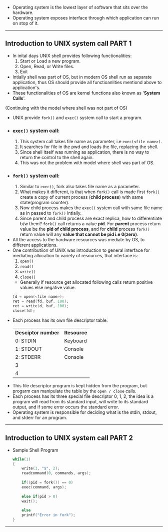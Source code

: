 - Operating system is the lowest layer of software that sits over the hardware.
- Operating system exposes interface through which application can run on stop of it. 
***

## Introduction to UNIX system call PART 1
 - In inital days UNIX shell provides following functionalities:
    1. Start or Load a new program.
    2. Open, Read, or Write files.
    3. Exit 
- Intially shell was part of OS, but in modern OS shell run as separate application, thus OS should provide all functioanlities mentiond above to application's.
- These functionalities of OS are kernel functions also known as '**System Calls**'. 

(Continuing with the model where shell was not part of OS)
- UNIX provide `fork()` and `exec()` system call to start a program.
- ### `exec()` system call:
    1. This system call takes file name as parameter, i.e `exec(<file name>)`.
    2. It searches for file in the pwd and loads the file, replacing the shell.
    3. Since shell itself was running as application, there is no way to return the control to the shell again.
    4. This was not the problem with model where shell was part of OS.
- ### `fork()` system call:
    1. Similar to `exec()`, fork also takes file name as a parameter.
    2. What makes it different, is that when `fork()` call is made first `fork()` create a copy of current process (**child process**) with same state(program counter).
    3. Now child process makes the `exec()` system call with same file name as in passed to `fork()` intially.
    4. Since parent and child process are exact replica, how to differentiate b/w them? `fork()` call returns a value **pid**. For **parent** process return value be the **pid of child process**, and for **child** process `fork()` return value will any **value that cannot be pid i.e 0(zero)**.
- All the access to the hardware resources was mediate by OS, to different applications.
- One contributiion of UNIX was introduction to general interface for mediating allocation to variety of resources, that interface is:
    1. `open()`
    2. `read()`
    3. `write()`
    4. `close()`
    - Generally if resource get allocated following calls return positive values else negative value.
    ```c++
    fd = open(<file name>);
    ret = read(fd, buf, 100);
    ret = write(d, buf, 100);
    close(fd);
    ```
- Each process has its own file descriptor table.
    <table>
        <tr>
            <th>Desciptor number</th>
            <th> Resource</th>
        </tr>
        <tr>
            <td>0: STDIN</td>
            <td>Keyboard</td>
        </tr>
        <tr>
            <td>1: STDOUT</td>
            <td>Console</td>
        </tr>
        <tr>
            <td>2: STDERR</td>
            <td>Console</td>
        </tr>
        <tr>
            <td>3</td>
            <td></td>
        </tr>
        <tr>
            <td>4</td>
            <td></td>
        </tr>
    </table>
- This file descriptor program is kept hidden from the program, but progarm can manipulate the table by the `open / close` calls.
- Each process has its three special file descriptor 0, 1, 2, the idea is a program will read from its standard input, will write to its standard output, and if some error occurs the standard error.
- Operating system is responsible for deciding what is the stdin, stdout, and stderr for an program.
***

## Introduction to UNIX system call PART 2
- Sample Shell Program
    ```c++
    while(1)
    {
        write(1, "$", 2);
        readcommand(0, commands, args);
        
        if((pid = fork()) == 0)
        exec(command, args);
        
        else if(pid > 0)
        wait();
        
        else
        printf("Error in fork");     
    }
    ```
***

